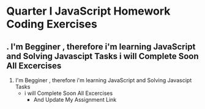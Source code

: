 # Quarter I JavaScript Homework Coding Exercises

## . I'm Begginer , therefore i'm learning JavaScript and Solving Javascipt Tasks i will Complete Soon All Excercises

1. I'm Begginer , therefore i'm learning JavaScript and Solving Javascipt Tasks
   - i will Complete Soon All Excercises
     - And Update My Assignment Link 

